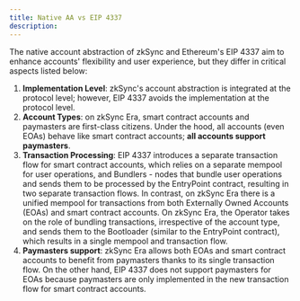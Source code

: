 ```yaml
---
title: Native AA vs EIP 4337
description:
---
```


The native account abstraction of zkSync and Ethereum's EIP 4337 aim to enhance
accounts' flexibility and user experience, but they differ in critical aspects listed below:

1. **Implementation Level**: zkSync's account abstraction is integrated at the
protocol level; however, EIP 4337 avoids the implementation at the protocol level.
2. **Account Types**: on zkSync Era, smart contract accounts and paymasters are
first-class citizens. Under the hood, all accounts (even EOAs) behave like smart
contract accounts; **all accounts support paymasters**.
3. **Transaction Processing**: EIP 4337 introduces a separate transaction flow for
smart contract accounts, which relies on a separate mempool for user operations, and
Bundlers - nodes that bundle user operations and sends them to be processed by the
EntryPoint contract, resulting in two separate transaction flows. In contrast, on
zkSync Era there is a unified mempool for transactions from both Externally Owned
Accounts (EOAs) and smart contract accounts. On zkSync Era, the Operator takes on
the role of bundling transactions, irrespective of the account type, and sends them
to the Bootloader (similar to the EntryPoint contract), which results in a single
mempool and transaction flow.
4. **Paymasters support**: zkSync Era allows both EOAs and smart contract accounts
to benefit from paymasters thanks to its single transaction flow. On the other hand,
EIP 4337 does not support paymasters for EOAs because paymasters are only
implemented in the new transaction flow for smart contract accounts.
